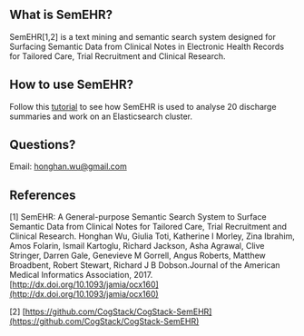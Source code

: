 ## What is SemEHR?
SemEHR[1,2] is a text mining and semantic search system designed for Surfacing Semantic Data from Clinical Notes in Electronic Health Records for Tailored Care, Trial Recruitment and Clinical Research.

## How to use SemEHR?
Follow this [tutorial](https://github.com/CogStack/CogStack-SemEHR/tree/master/tutorials) to see how SemEHR is used to analyse 20 discharge summaries and work on an Elasticsearch cluster.

## Questions?
Email: honghan.wu@gmail.com

## References
[1] SemEHR: A General-purpose Semantic Search System to Surface Semantic Data from Clinical Notes for Tailored Care, Trial Recruitment and Clinical Research. Honghan Wu, Giulia Toti, Katherine I Morley, Zina Ibrahim, Amos Folarin, Ismail Kartoglu, Richard Jackson, Asha Agrawal, Clive Stringer, Darren Gale, Genevieve M Gorrell, Angus Roberts, Matthew Broadbent, Robert Stewart, Richard J B Dobson.Journal of the American Medical Informatics Association, 2017. [http://dx.doi.org/10.1093/jamia/ocx160](http://dx.doi.org/10.1093/jamia/ocx160)

[2] [https://github.com/CogStack/CogStack-SemEHR](https://github.com/CogStack/CogStack-SemEHR)
